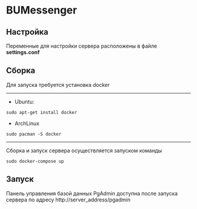 # BUMessenger

## Настройка

Переменные для настройки сервера расположены в файле **settings.conf**

## Сборка

Для запуска требуется установка docker

---

- Ubuntu:

```
sudo apt-get install docker
```

- ArchLinux

```
sudo pacman -S docker
```

---

Сборка и запуск сервера осуществляется запуском команды

```
sudo docker-compose up
```

## Запуск

Панель управления базой данных PgAdmin доступна после запуска
сервера по адресу http://server_address/pgadmin
